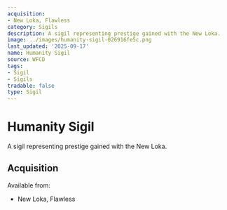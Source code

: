 ```yaml
---
acquisition:
- New Loka, Flawless
category: Sigils
description: A sigil representing prestige gained with the New Loka.
image: ../images/humanity-sigil-026916fe5c.png
last_updated: '2025-09-17'
name: Humanity Sigil
source: WFCD
tags:
- Sigil
- Sigils
tradable: false
type: Sigil
---
```


# Humanity Sigil

A sigil representing prestige gained with the New Loka.

## Acquisition

Available from:
- New Loka, Flawless

